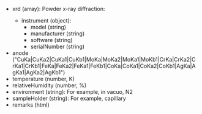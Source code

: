 - xrd (array<object>): Powder x-ray diffraction:
  - instrument (object):
    - model (string)
    - manufacturer (string)
    - software (string)
    - serialNumber (string)
- anode ("CuKa|CuKa2|CuKa1|CuKb1|MoKa|MoKa2|MoKa1|MoKb1|CrKa|CrKa2|CrKa1|CrKb1|FeKa|FeKa2|FeKa1|FeKb1|CoKa|CoKa1|CoKa2|CoKb1|AgKa|AgKa1|AgKa2|AgKb1")
- temperature (number, K)
- relativeHumidity (number, %)
- environment (string): For example, in vacuo, N2
- sampleHolder (string): For example, capillary
- remarks (html)
